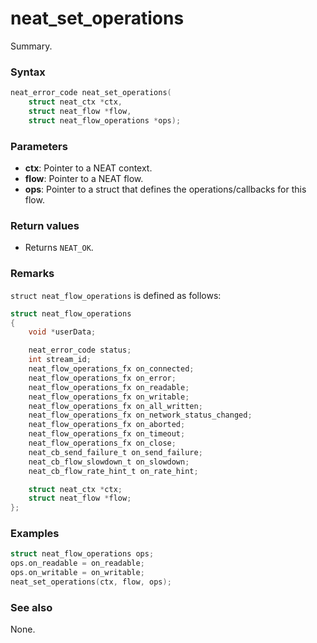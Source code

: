 # neat_set_operations

Summary.

### Syntax

```c
neat_error_code neat_set_operations(
    struct neat_ctx *ctx,
    struct neat_flow *flow,
    struct neat_flow_operations *ops);
```

### Parameters

- **ctx**: Pointer to a NEAT context.
- **flow**: Pointer to a NEAT flow.
- **ops**: Pointer to a struct that defines the operations/callbacks for this
  flow.

### Return values

- Returns `NEAT_OK`.

### Remarks

`struct neat_flow_operations` is defined as follows:

```c
struct neat_flow_operations
{
    void *userData;

    neat_error_code status;
    int stream_id;
    neat_flow_operations_fx on_connected;
    neat_flow_operations_fx on_error;
    neat_flow_operations_fx on_readable;
    neat_flow_operations_fx on_writable;
    neat_flow_operations_fx on_all_written;
    neat_flow_operations_fx on_network_status_changed;
    neat_flow_operations_fx on_aborted;
    neat_flow_operations_fx on_timeout;
    neat_flow_operations_fx on_close;
    neat_cb_send_failure_t on_send_failure;
    neat_cb_flow_slowdown_t on_slowdown;
    neat_cb_flow_rate_hint_t on_rate_hint;

    struct neat_ctx *ctx;
    struct neat_flow *flow;
};
```

### Examples

```c
struct neat_flow_operations ops;
ops.on_readable = on_readable;
ops.on_writable = on_writable;
neat_set_operations(ctx, flow, ops);
```

### See also

None.
